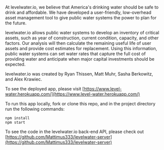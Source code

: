 At levelwater.io, we believe that America's drinking water should be safe to drink and affordable. We have developed a user-friendly, low-overhead asset management tool to give public water systems the power to plan for the future.

levelwater.io allows public water systems to develop an inventory of critical assets, such as year of construction, current condition, capacity, and other factors. Our analysis will then calculate the remaining useful life of user assets and provide cost estimates for replacement. Using this information, public water systems can set water rates that capture the full cost of providing water and anticipate when major capital investments should be expected.

levelwater.io was created by Ryan Thissen, Matt Muhr, Sasha Berkowitz, and Alex Krawiec.

To see the deployed app, please visit [https://www.level-water.herokuapp.com/](https://www.level-water.herokuapp.com/)

To run this app locally, fork or clone this repo, and in the project directory run the following commands:

```
npm install
npm start
```

To see the code in the levelwater.io back-end API, please check out [https://github.com/Mattimus333/levelwater-server](https://github.com/Mattimus333/levelwater-server)
